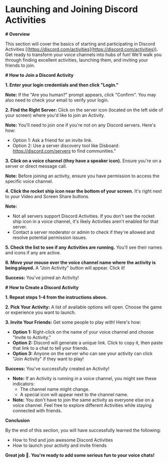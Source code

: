 # Launching and Joining Discord Activities

**\# Overview**

This section will cover the basics of starting and participating in Discord Activities [(https://discord.com/activities](https://discord.com/activities)). Get ready to transform your voice channels into hubs of fun! We'll walk you through finding excellent activities, launching them, and inviting your friends to join.

**\# How to Join a Discord Activity**

**1\. Enter your login credentials and then click "Login."**

**Note:** If the "Are you human?" prompt appears, click "Confirm". You may also need to check your email to verify your login.

**2\. Find the Right Server:** Click on the server icon (located on the left side of your screen) where you'd like to join an Activity.

**Note:** You'll need to join one if you're not on any Discord servers. Here's how:

- Option 1: Ask a friend for an invite link.
- Option 2: Use a server discovery tool like Disboard: <https://discord.com/servers> to find communities."

**3\. Click on a voice channel (they have a speaker icon).** Ensure you're on a server or direct message call.

**Note:** Before joining an activity, ensure you have permission to access the specific voice channel.

**4\. Click the rocket ship icon near the bottom of your screen.** It's right next to your Video and Screen Share buttons.

**Note:**

- Not all servers support Discord Activities. If you don't see the rocket ship icon in a voice channel, it's likely Activities aren't enabled for that server.
- Contact a server moderator or admin to check if they're allowed and resolve potential permission issues.

**5\. Check the list to see if any Activities are running.** You'll see their names and icons if any are active.

**6\. Move your mouse over the voice channel name where the activity is being played.** A "Join Activity" button will appear. Click it!

**Success:** You've joined an Activity!

**\# How to Create a Discord Activity**

**1\. Repeat steps 1-4 from the instructions above.**

**2\. Pick Your Activity:** A list of available options will open. Choose the game or experience you want to launch.

**3\. Invite Your Friends:** Get some people to play with! Here's how:

- **Option 1:** Right-click on the name of your voice channel and choose "Invite to Activity."
- **Option 2:** Discord will generate a unique link. Click to copy it, then paste that link to a chat to tell your friends.
- **Option 3:** Anyone on the server who can see your activity can click "Join Activity" if they want to play!

**Success:** You've successfully created an Activity!

- **Note:** If an Activity is running in a voice channel, you might see these indicators:
  - The channel name might change.
  - A special icon will appear next to the channel name.
- **Note:** You don't have to join the same activity as everyone else on a voice channel. Feel free to explore different Activities while staying connected with friends.

**Conclusion**

By the end of this section, you will have successfully learned the following:

- How to find and join awesome Discord Activities
- How to launch your activity and invite friends

**Great job 🤗. You're ready to add some serious fun to your voice chats!**
